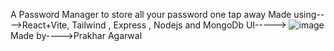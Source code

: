 A Password Manager to store all your password one tap away
Made using---->React+Vite, Tailwind , Express , Nodejs and MongoDb
UI----->
![image](https://github.com/user-attachments/assets/f58868ae-36e6-4786-a4ea-7fb4266ad77a)
Made by---->Prakhar Agarwal
